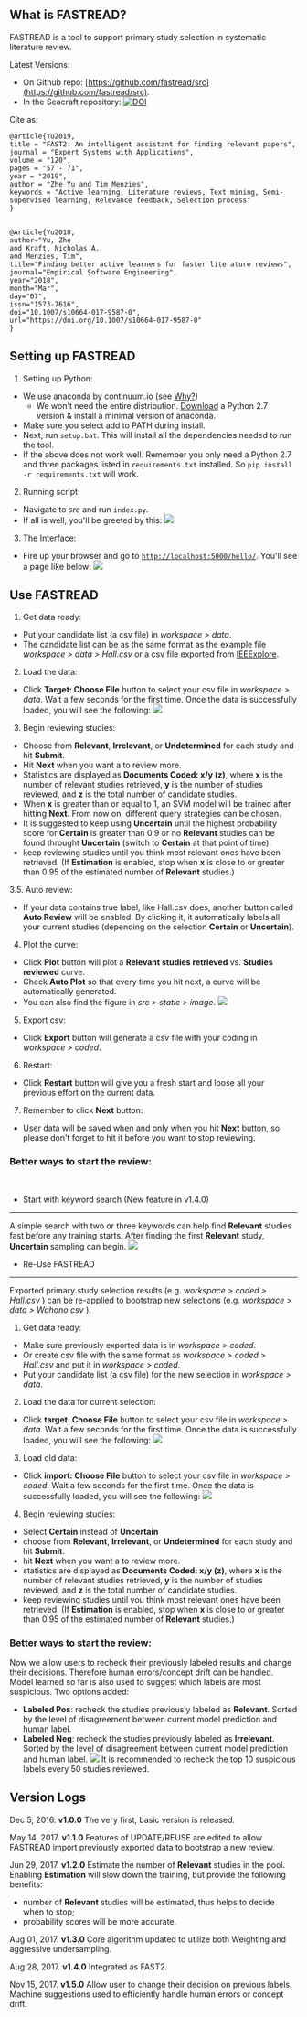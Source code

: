 What is FASTREAD?
-----
FASTREAD is a tool to support primary study selection in systematic literature review.

Latest Versions:

- On Github repo: [https://github.com/fastread/src](https://github.com/fastread/src).
- In the Seacraft repository: [![DOI](https://zenodo.org/badge/DOI/10.5281/zenodo.852663.svg)](https://doi.org/10.5281/zenodo.852663)

Cite as:
``` 
@article{Yu2019,
title = "FAST2: An intelligent assistant for finding relevant papers",
journal = "Expert Systems with Applications",
volume = "120",
pages = "57 - 71",
year = "2019",
author = "Zhe Yu and Tim Menzies",
keywords = "Active learning, Literature reviews, Text mining, Semi-supervised learning, Relevance feedback, Selection process"
}


@Article{Yu2018,
author="Yu, Zhe
and Kraft, Nicholas A.
and Menzies, Tim",
title="Finding better active learners for faster literature reviews",
journal="Empirical Software Engineering",
year="2018",
month="Mar",
day="07",
issn="1573-7616",
doi="10.1007/s10664-017-9587-0",
url="https://doi.org/10.1007/s10664-017-9587-0"
}
```

Setting up FASTREAD
-----

1. Setting up Python:
  + We use anaconda by continuum.io (see [Why?](https://www.continuum.io/why-anaconda))
    - We won't need the entire distribution. [Download](http://conda.pydata.org/miniconda.html) a Python 2.7 version & install a minimal version of anaconda.
  + Make sure you select add to PATH during install.
  + Next, run `setup.bat`. This will install all the dependencies needed to run the tool.
  + If the above does not work well. Remember you only need a Python 2.7 and three packages listed in `requirements.txt` installed. So `pip install -r requirements.txt` will work.

2. Running script:
  + Navigate to *src* and run `index.py`.
  + If all is well, you'll be greeted by this:
  ![](https://github.com/fastread/src/blob/master/tutorial/screenshots/run.png?raw=yes)

3. The Interface:
  + Fire up your browser and go to [`http://localhost:5000/hello/`](http://localhost:5000/hello/). You'll see a page like below:
  ![](https://github.com/fastread/src/blob/master/tutorial/screenshots/start.png?raw=yes)
    
Use FASTREAD
-----

1. Get data ready:
  + Put your candidate list (a csv file) in *workspace > data*.
  + The candidate list can be as the same format as the example file *workspace > data > Hall.csv* or a csv file exported from [IEEExplore](http://ieeexplore.ieee.org/).
  
2. Load the data:
  + Click **Target: Choose File** button to select your csv file in *workspace > data*. Wait a few seconds for the first time. Once the data is successfully loaded, you will see the following:
  ![](https://github.com/fastread/src/blob/master/tutorial/screenshots/load.png?raw=yes)
  
3. Begin reviewing studies:
  - Choose from **Relevant**, **Irrelevant**, or **Undetermined** for each study and hit **Submit**.
  - Hit **Next** when you want a to review more.
  - Statistics are displayed as **Documents Coded: x/y (z)**, where **x** is the number of relevant studies retrieved, **y** is the number of studies reviewed, and **z** is the total number of candidate studies.
  - When **x** is greater than or equal to 1, an SVM model will be trained after hitting **Next**. From now on, different query strategies can be chosen.
  - It is suggested to keep using **Uncertain** until the highest probability score for **Certain** is greater than 0.9 or no **Relevant** studies can be found throught **Uncertain** (switch to **Certain** at that point of time).
  - keep reviewing studies until you think most relevant ones have been retrieved. (If **Estimation** is enabled, stop when **x** is close to or greater than 0.95 of the estimated number of **Relevant** studies.)
  
3.5. Auto review:
  + If your data contains true label, like Hall.csv does, another button called **Auto Review** will be enabled. By clicking it, it automatically labels all your current studies (depending on the selection **Certain** or **Uncertain**).

4. Plot the curve:
  + Click **Plot** button will plot a **Relevant studies retrieved** vs. **Studies reviewed** curve.
  + Check **Auto Plot** so that every time you hit next, a curve will be automatically generated.
  + You can also find the figure in *src > static > image*.
  ![](https://github.com/fastread/src/blob/master/tutorial/screenshots/plot.png?raw=yes)
  
5. Export csv:
  + Click **Export** button will generate a csv file with your coding in *workspace > coded*.

6. Restart:
  + Click **Restart** button will give you a fresh start and loose all your previous effort on the current data.
  
7. Remember to click **Next** button:
  + User data will be saved when and only when you hit **Next** button, so please don't forget to hit it before you want to stop reviewing.

### Better ways to start the review:
  
 - Start with keyword search (New feature in v1.4.0)
-----

A simple search with two or three keywords can help find **Relevant** studies fast before any training starts. After finding the first **Relevant** study, **Uncertain** sampling can begin.
![](https://github.com/fastread/src/blob/master/tutorial/screenshots/BM25.png?raw=yes)

 - Re-Use FASTREAD
-----

Exported primary study selection results (e.g. *workspace > coded > Hall.csv* ) can be re-applied to bootstrap new selections (e.g. *workspace > data > Wahono.csv* ).

1. Get data ready:
  + Make sure previously exported data is in *workspace > coded*.
  + Or create csv file with the same format as *workspace > coded > Hall.csv* and put it in *workspace > coded*.
  + Put your candidate list (a csv file) for the new selection in *workspace > data*.

2. Load the data for current selection:
  + Click **target: Choose File** button to select your csv file in *workspace > data*. Wait a few seconds for the first time. Once the data is successfully loaded, you will see the following:
  ![](https://github.com/fastread/src/blob/master/tutorial/screenshots/load1.png?raw=yes)

3. Load old data:
  + Click **import: Choose File** button to select your csv file in *workspace > coded*. Wait a few seconds for the first time. Once the data is successfully loaded, you will see the following:
  ![](https://github.com/fastread/src/blob/master/tutorial/screenshots/load2.png?raw=yes)
  
4. Begin reviewing studies:
  - Select **Certain** instead of **Uncertain**
  - choose from **Relevant**, **Irrelevant**, or **Undetermined** for each study and hit **Submit**.
  - hit **Next** when you want a to review more.
  - statistics are displayed as **Documents Coded: x/y (z)**, where **x** is the number of relevant studies retrieved, **y** is the number of studies reviewed, and **z** is the total number of candidate studies.
  - keep reviewing studies until you think most relevant ones have been retrieved. (If **Estimation** is enabled, stop when **x** is close to or greater than 0.95 of the estimated number of **Relevant** studies.)
  

### Better ways to start the review:

Now we allow users to recheck their previously labeled results and change their decisions. Therefore human errors/concept drift can be handled. Model learned so far is also used to suggest which labels are most suspicious. 
Two options added:
  - **Labeled Pos**: recheck the studies previously labeled as **Relevant**. Sorted by the level of disagreement between current model prediction and human label.
  - **Labeled Neg**: recheck the studies previously labeled as **Irrelevant**. Sorted by the level of disagreement between current model prediction and human label.
  ![](https://github.com/fastread/src/blob/master/tutorial/screenshots/recheck.png?raw=yes)
It is recommended to recheck the top 10 suspicious labels every 50 studies reviewed.
  




  
Version Logs
-----
Dec 5, 2016. **v1.0.0** The very first, basic version is released.

May 14, 2017. **v1.1.0** Features of UPDATE/REUSE are edited to allow FASTREAD import previously exported data to bootstrap a new review.

Jun 29, 2017. **v1.2.0** Estimate the number of **Relevant** studies in the pool. Enabling **Estimation** will slow down the training, but provide the following benefits:
 - number of **Relevant** studies will be estimated, thus helps to decide when to stop; 
 - probability scores will be more accurate.

Aug 01, 2017. **v1.3.0** Core algorithm updated to utilize both Weighting and aggressive undersampling.

Aug 28, 2017. **v1.4.0** Integrated as FAST2.

Nov 15, 2017. **v1.5.0** Allow user to change their decision on previous labels. Machine suggestions used to efficiently handle human errors or concept drift.
 
